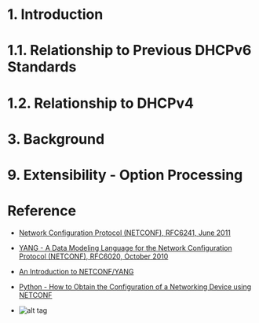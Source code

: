 # 1.  Introduction

# 1.1.  Relationship to Previous DHCPv6 Standards
   
# 1.2.  Relationship to DHCPv4
   
# 3.  Background

# 9.  Extensibility - Option Processing

Reference
==============================
* [Network Configuration Protocol (NETCONF), RFC6241, June 2011](https://tools.ietf.org/html/rfc6241)
* [YANG - A Data Modeling Language for the Network Configuration Protocol (NETCONF), RFC6020, October 2010](https://tools.ietf.org/html/rfc6020)
* [An Introduction to NETCONF/YANG ](https://www.fir3net.com/Networking/Protocols/an-introduction-to-netconf-yang.html)
* [Python - How to Obtain the Configuration of a Networking Device using NETCONF](https://www.fir3net.com/Networking/Protocols/how-to-operate-a-device-using-netconf-and-python.html)

* []()
![alt tag]()
